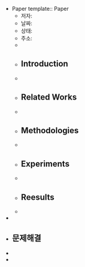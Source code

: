 - Paper
  template:: Paper
	- 저자:
	- 날짜:
	- 상태:
	- 주소:
	-
	- ## Introduction
	-
	- ## Related Works
	-
	- ## Methodologies
	-
	- ## Experiments
	-
	- ## Reesults
	-
-
- 문제해결
	-
-
-